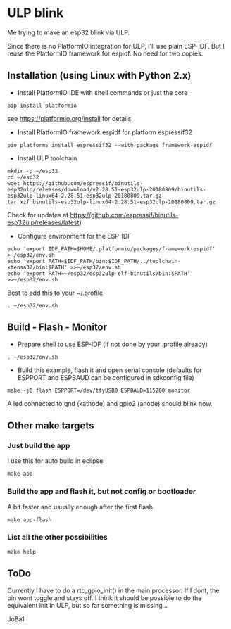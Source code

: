 # ULP blink

Me trying to make an esp32 blink via ULP.

Since there is no PlatformIO integration for ULP, I'll use plain ESP-IDF.
But I reuse the PlatformIO framework for espidf. No need for two copies.

## Installation (using Linux with Python 2.x)

* Install PlatformIO IDE with shell commands or just the core
```
pip install platformio
```
see https://platformio.org/install for details

* Install PlatformIO framework espidf for platform espressif32
```
pio platforms install espressif32 --with-package framework-espidf
```

* Install ULP toolchain
```
mkdir -p ~/esp32
cd ~/esp32
wget https://github.com/espressif/binutils-esp32ulp/releases/download/v2.28.51-esp32ulp-20180809/binutils-esp32ulp-linux64-2.28.51-esp32ulp-20180809.tar.gz
tar xzf binutils-esp32ulp-linux64-2.28.51-esp32ulp-20180809.tar.gz
```
Check for updates at https://github.com/espressif/binutils-esp32ulp/releases/latest)

* Configure environment for the ESP-IDF
```
echo 'export IDF_PATH=$HOME/.platformio/packages/framework-espidf' >~/esp32/env.sh
echo 'export PATH=$IDF_PATH/bin:$IDF_PATH/../toolchain-xtensa32/bin:$PATH' >>~/esp32/env.sh
echo 'export PATH=~/esp32/esp32ulp-elf-binutils/bin:$PATH' >>~/esp32/env.sh
```
Best to add this to your ~/.profile
```
. ~/esp32/env.sh
```

## Build - Flash - Monitor
* Prepare shell to use ESP-IDF (if not done by your .profile already)
```
. ~/esp32/env.sh
```

* Build this example, flash it and open serial console (defaults for ESPPORT and ESPBAUD can be configured in sdkconfig file)
```
make -j6 flash ESPPORT=/dev/ttyUSB0 ESPBAUD=115200 monitor
```
A led connected to gnd (kathode) and gpio2 (anode) should blink now.

## Other make targets

### Just build the app 
I use this for auto build in eclipse
```
make app
```

### Build the app and flash it, but not config or bootloader
A bit faster and usually enough after the first flash
```
make app-flash
```

### List all the other possibilities
```
make help
```

## ToDo

Currently I have to do a rtc_gpio_init() in the main processor.
If I dont, the pin wont toggle and stays off.
I think it should be possible to do the equivalent init in ULP, but so far something is missing...


JoBa1
